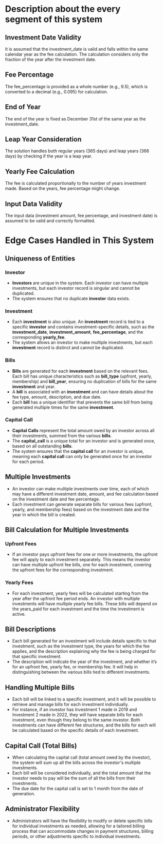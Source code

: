 # Description about the every segment of this system

## **Investment Date Validity**
It is assumed that the investment_date is valid and falls within the same calendar year as the fee calculation. The calculation considers only the fraction of the year after the investment date.

## **Fee Percentage**
The fee_percentage is provided as a whole number (e.g., 9.5), which is converted to a decimal (e.g., 0.095) for calculation.

## **End of Year**
The end of the year is fixed as December 31st of the same year as the investment_date.

## **Leap Year Consideration**
The solution handles both regular years (365 days) and leap years (366 days) by checking if the year is a leap year.

## **Yearly Fee Calculation**
The fee is calculated proportionally to the number of years investment made. Based on the years, fee percentage might change.

## **Input Data Validity**
The input data (investment amount, fee percentage, and investment date) is assumed to be valid and correctly formatted.

# **Edge Cases Handled in This System**

## **Uniqueness of Entities**

### **Investor**

- **Investors** are unique in the system. Each investor can have multiple investments, but each investor record is singular and cannot be duplicated. 
- The system ensures that no duplicate **investor** data exists.

### **Investment**
- Each **investment** is also unique. An **investment** record is tied to a specific **investor** and contains investment-specific details, such as the **investment_date**, **investment_amount**, **fee_percentage**, and the corresponding **yearly_fee**.
- The system allows an investor to make multiple investments, but each **investment** record is distinct and cannot be duplicated.

### **Bills**
- **Bills** are generated for each **investment** based on the relevant fees. Each bill has unique characteristics such as **bill_type** (upfront, yearly, membership) and **bill_year**, ensuring no duplication of bills for the same **investment** and year.
- A **bill** is associated with an **investment** and can have details about the fee type, amount, description, and due date.
- Each **bill** has a unique identifier that prevents the same bill from being generated multiple times for the same **investment**.

### **Capital Call**
- **Capital Calls** represent the total amount owed by an investor across all their investments, summed from the various **bills**. 
- The **capital_call** is a unique total for an investor and is generated once, based on all outstanding **bills**. 
- The system ensures that the **capital call** for an investor is unique, meaning each **capital call** can only be generated once for an investor for each period.

## **Multiple Investments**
- An investor can make multiple investments over time, each of which may have a different investment date, amount, and fee calculation based on the investment date and fee percentage.
- Each investment can generate separate bills for various fees (upfront, yearly, and membership fees) based on the investment date and the year in which the bill is created.

## **Bill Calculation for Multiple Investments**
### **Upfront Fees**
- If an investor pays upfront fees for one or more investments, the upfront fee will apply to each investment separately. This means the investor can have multiple upfront fee bills, one for each investment, covering the upfront fees for the corresponding investment.

### **Yearly Fees**
- For each investment, yearly fees will be calculated starting from the year after the upfront fee period ends. An investor with multiple investments will have multiple yearly fee bills. These bills will depend on the years_paid for each investment and the time the investment is active.

## **Bill Descriptions**
- Each bill generated for an investment will include details specific to that investment, such as the investment type, the years for which the fee applies, and the description explaining why the fee is being charged for that specific investment.
- The description will indicate the year of the investment, and whether it’s for an upfront fee, yearly fee, or membership fee. It will help in distinguishing between the various bills tied to different investments.

## **Handling Multiple Bills**
- Each bill will be linked to a specific investment, and it will be possible to retrieve and manage bills for each investment individually.
- For instance, if an investor has Investment 1 made in 2019 and Investment 2 made in 2022, they will have separate bills for each investment, even though they belong to the same investor. Both investments can have different fee structures, and the bills for each will be calculated based on the specific details of each investment.

## **Capital Call (Total Bills)**
- When calculating the capital call (total amount owed by the investor), the system will sum up all the bills across the investor's multiple investments.
- Each bill will be considered individually, and the total amount that the investor needs to pay will be the sum of all the bills from their investments.
- The due date for the capital call is set to 1 month from the date of generation.

## **Administrator Flexibility**
- Administrators will have the flexibility to modify or delete specific bills for individual investments as needed, allowing for a tailored billing process that can accommodate changes in payment structures, billing periods, or other adjustments specific to individual investments.
